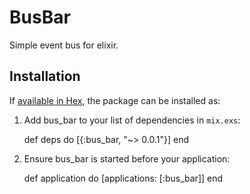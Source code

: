 # BusBar

Simple event bus for elixir.

## Installation

If [available in Hex](https://hex.pm/docs/publish), the package can be installed as:

  1. Add bus_bar to your list of dependencies in `mix.exs`:

        def deps do
          [{:bus_bar, "~> 0.0.1"}]
        end

  2. Ensure bus_bar is started before your application:

        def application do
          [applications: [:bus_bar]]
        end

